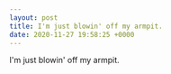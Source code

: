 ```yaml
---
layout: post
title: I'm just blowin' off my armpit.
date: 2020-11-27 19:58:25 +0000
---
```


I'm just blowin' off my armpit.

